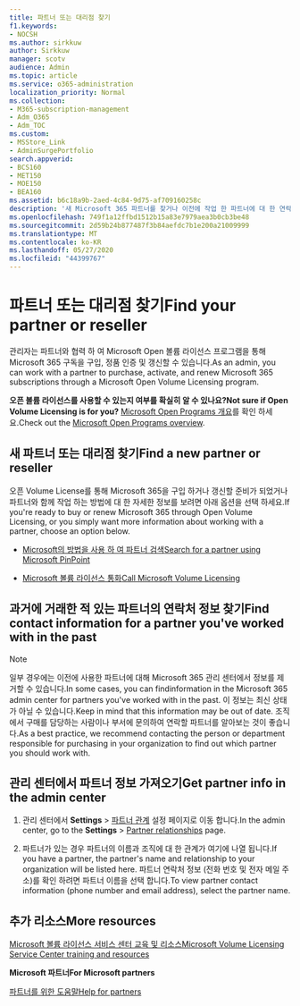 ```yaml
---
title: 파트너 또는 대리점 찾기
f1.keywords:
- NOCSH
ms.author: sirkkuw
author: Sirkkuw
manager: scotv
audience: Admin
ms.topic: article
ms.service: o365-administration
localization_priority: Normal
ms.collection:
- M365-subscription-management
- Adm_O365
- Adm_TOC
ms.custom:
- MSStore_Link
- AdminSurgePortfolio
search.appverid:
- BCS160
- MET150
- MOE150
- BEA160
ms.assetid: b6c18a9b-2aed-4c84-9d75-af709160258c
description: '새 Microsoft 365 파트너를 찾거나 이전에 작업 한 파트너에 대 한 연락처 정보를 가져오는 방법을 알아봅니다. '
ms.openlocfilehash: 749f1a12ffbd1512b15a83e7979aea3b0cb3be48
ms.sourcegitcommit: 2d59b24b877487f3b84aefdc7b1e200a21009999
ms.translationtype: MT
ms.contentlocale: ko-KR
ms.lasthandoff: 05/27/2020
ms.locfileid: "44399767"
---
```

# <a name="find-your-partner-or-reseller"></a><span data-ttu-id="0bf3b-103">파트너 또는 대리점 찾기</span><span class="sxs-lookup"><span data-stu-id="0bf3b-103">Find your partner or reseller</span></span>

<span data-ttu-id="0bf3b-104">관리자는 파트너와 협력 하 여 Microsoft Open 볼륨 라이선스 프로그램을 통해 Microsoft 365 구독을 구입, 정품 인증 및 갱신할 수 있습니다.</span><span class="sxs-lookup"><span data-stu-id="0bf3b-104">As an admin, you can work with a partner to purchase, activate, and renew Microsoft 365 subscriptions through a Microsoft Open Volume Licensing program.</span></span> 
  
 <span data-ttu-id="0bf3b-105">**오픈 볼륨 라이선스를 사용할 수 있는지 여부를 확실히 알 수 있나요?**</span><span class="sxs-lookup"><span data-stu-id="0bf3b-105">**Not sure if Open Volume Licensing is for you?**</span></span> <span data-ttu-id="0bf3b-106">[Microsoft Open Programs 개요](https://go.microsoft.com/fwlink/p/?LinkId=613298)를 확인 하세요.</span><span class="sxs-lookup"><span data-stu-id="0bf3b-106">Check out the [Microsoft Open Programs overview](https://go.microsoft.com/fwlink/p/?LinkId=613298).</span></span>
  
## <a name="find-a-new-partner-or-reseller"></a><span data-ttu-id="0bf3b-107">새 파트너 또는 대리점 찾기</span><span class="sxs-lookup"><span data-stu-id="0bf3b-107">Find a new partner or reseller</span></span>

<span data-ttu-id="0bf3b-108">오픈 Volume License를 통해 Microsoft 365을 구입 하거나 갱신할 준비가 되었거나 파트너와 함께 작업 하는 방법에 대 한 자세한 정보를 보려면 아래 옵션을 선택 하세요.</span><span class="sxs-lookup"><span data-stu-id="0bf3b-108">If you're ready to buy or renew Microsoft 365 through Open Volume Licensing, or you simply want more information about working with a partner, choose an option below.</span></span> 
  
- [<span data-ttu-id="0bf3b-109">Microsoft의 방법을 사용 하 여 파트너 검색</span><span class="sxs-lookup"><span data-stu-id="0bf3b-109">Search for a partner using Microsoft PinPoint</span></span>](https://go.microsoft.com/fwlink/p/?LinkId=613304)
    
- [<span data-ttu-id="0bf3b-110">Microsoft 볼륨 라이선스 통화</span><span class="sxs-lookup"><span data-stu-id="0bf3b-110">Call Microsoft Volume Licensing</span></span>](https://go.microsoft.com/fwlink/p/?LinkId=613305)
    
## <a name="find-contact-information-for-a-partner-youve-worked-with-in-the-past"></a><span data-ttu-id="0bf3b-111">과거에 거래한 적 있는 파트너의 연락처 정보 찾기</span><span class="sxs-lookup"><span data-stu-id="0bf3b-111">Find contact information for a partner you've worked with in the past</span></span>

> [!NOTE]
> <span data-ttu-id="0bf3b-112">일부 경우에는 이전에 사용한 파트너에 대해 Microsoft 365 관리 센터에서 정보를 제거할 수 있습니다.</span><span class="sxs-lookup"><span data-stu-id="0bf3b-112">In some cases, you can findinformation in the Microsoft 365 admin center for partners you've worked with in the past.</span></span> <span data-ttu-id="0bf3b-113">이 정보는 최신 상태가 아닐 수 있습니다.</span><span class="sxs-lookup"><span data-stu-id="0bf3b-113">Keep in mind that this information may be out of date.</span></span> <span data-ttu-id="0bf3b-114">조직에서 구매를 담당하는 사람이나 부서에 문의하여 연락할 파트너를 알아보는 것이 좋습니다.</span><span class="sxs-lookup"><span data-stu-id="0bf3b-114">As a best practice, we recommend contacting the person or department responsible for purchasing in your organization to find out which partner you should work with.</span></span> 
  
## <a name="get-partner-info-in-the-admin-center"></a><span data-ttu-id="0bf3b-115">관리 센터에서 파트너 정보 가져오기</span><span class="sxs-lookup"><span data-stu-id="0bf3b-115">Get partner info in the admin center</span></span>

1. <span data-ttu-id="0bf3b-116">관리 센터에서 **Settings**  >  <a href="https://go.microsoft.com/fwlink/p/?linkid=2074649" target="_blank">파트너 관계</a> 설정 페이지로 이동 합니다.</span><span class="sxs-lookup"><span data-stu-id="0bf3b-116">In the admin center, go to the **Settings** > <a href="https://go.microsoft.com/fwlink/p/?linkid=2074649" target="_blank">Partner relationships</a> page.</span></span>
  
2. <span data-ttu-id="0bf3b-117">파트너가 있는 경우 파트너의 이름과 조직에 대 한 관계가 여기에 나열 됩니다.</span><span class="sxs-lookup"><span data-stu-id="0bf3b-117">If you have a partner, the partner's name and relationship to your organization will be listed here.</span></span> <span data-ttu-id="0bf3b-118">파트너 연락처 정보 (전화 번호 및 전자 메일 주소)를 확인 하려면 파트너 이름을 선택 합니다.</span><span class="sxs-lookup"><span data-stu-id="0bf3b-118">To view partner contact information (phone number and email address), select the partner name.</span></span>
    
## <a name="more-resources"></a><span data-ttu-id="0bf3b-119">추가 리소스</span><span class="sxs-lookup"><span data-stu-id="0bf3b-119">More resources</span></span>

[<span data-ttu-id="0bf3b-120">Microsoft 볼륨 라이선스 서비스 센터 교육 및 리소스</span><span class="sxs-lookup"><span data-stu-id="0bf3b-120">Microsoft Volume Licensing Service Center training and resources</span></span>](https://go.microsoft.com/fwlink/?LinkId=613306)
  
 <span data-ttu-id="0bf3b-121">**Microsoft 파트너**</span><span class="sxs-lookup"><span data-stu-id="0bf3b-121">**For Microsoft partners**</span></span>
  
[<span data-ttu-id="0bf3b-122">파트너를 위한 도움말</span><span class="sxs-lookup"><span data-stu-id="0bf3b-122">Help for partners</span></span>](https://support.office.com/article/ae811622-b838-4f62-b7e9-659627374963.aspx)
  

